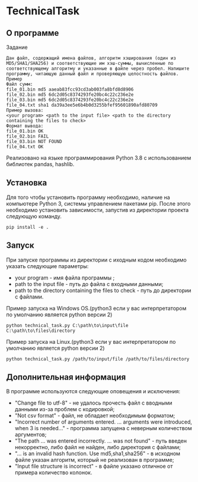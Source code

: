 # TechnicalTask

## О программе

Задание
```
Дан файл, содержащий имена файлов, алгоритм хэширования (один из MD5/SHA1/SHA256) и соответствующие им хэш-суммы, вычисленные по соответствующему алгоритму и указанные в файле через пробел. Напишите программу, читающую данный файл и проверяющую целостность файлов.
Пример
Файл сумм:
file_01.bin md5 aaeab83fcc93cd3ab003fa8bfd8d8906
file_02.bin md5 6dc2d05c8374293fe20bc4c22c236e2e
file_03.bin md5 6dc2d05c8374293fe20bc4c22c236e2e
file_04.txt sha1 da39a3ee5e6b4b0d3255bfef95601890afd80709
Пример вызова:  
<your program> <path to the input file> <path to the directory containing the files to check>
Формат вывода:
file_01.bin OK
file_02.bin FAIL
file_03.bin NOT FOUND
file_04.txt OK
```

Реализовано на языке программирования Python 3.8 c использованием библиотек pandas, hashlib.
## Установка

Для того чтобы установить программу необходимо, наличие на компьютере Python 3, системы управлением пакетами pip.
После этого необходимо установить зависимости, запустив из директории проекта следующую команду.

    pip install -e .

## Запуск

При запуске программы из директории с иходным кодом необходимо указать следующие параметры:
+ your program - имя файла программы ;
+ path to the input file - путь до файла с входными данными;
+ path to the directory containing the files to check - путь до директории с файлами.

Пример запуска на Windows OS.(python3 ecли у вас интерпретатором по умолчанию  является python версии 2)

    python technical_task.py C:\path\to\input\file C:\path\to\files\directory

Пример запуска на Linux.(python3 ecли у вас интерпретатором по умолчанию  является python версии 2)
    
    python technical_task.py /path/to/input/file /path/to/files/directory

## Дополнительная информация

В программе используются следующие оповещения и исключения:
+ "Change file to utf-8" - не удалось прочесть файл с вводными данными из-за проблем с кодировкой;
+ "Not csv format" - файл, не обладает необходимым форматом;
+ "Incorrect number of arguments entered. ... arguments were introduced, when 3 is needed..."  - программа запущена с неверным количеством аргументов;
+ "The path ... was entered incorrectly. ... was not found" - путь введен некорректно, либо файл не найден, либо директория с файлами;
+ "... is an invalid hash function. Use md5,sha1,sha256" - в исходном файле указан алгоритм, который не реализован в программе;
+ "Input file structure is incorrect" - в файле указано отличное от примера количество колонок.

